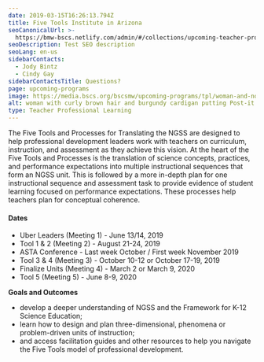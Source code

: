 ```yaml
---
date: 2019-03-15T16:26:13.794Z
title: Five Tools Institute in Arizona
seoCanonicalUrl: >-
  https://bmw-bscs.netlify.com/admin/#/collections/upcoming-teacher-professional-learning/five-tools-institute-in-arizona
seoDescription: Test SEO description
seoLang: en-us
sidebarContacts:
  - Jody Bintz
  - Cindy Gay
sidebarContactsTitle: Questions?
page: upcoming-programs
image: https://media.bscs.org/bscsmw/upcoming-programs/tpl/woman-and-notes.jpg
alt: woman with curly brown hair and burgundy cardigan putting Post-it notes on wall
type: Teacher Professional Learning
---
```

The Five Tools and Processes for Translating the NGSS are designed to help professional development leaders work with teachers on curriculum, instruction, and assessment as they achieve this vision. At the heart of the Five Tools and Processes is the translation of science concepts, practices, and performance expectations into multiple instructional sequences that form an NGSS unit. This is followed by a more in-depth plan for one instructional sequence and assessment task to provide evidence of student learning focused on performance expectations. These processes help teachers plan for conceptual coherence. 

#### Dates

* Uber Leaders (Meeting 1) - June 13/14, 2019
* Tool 1 & 2 (Meeting 2) - August 21-24, 2019
* ASTA Conference - Last week October / First week November 2019
* Tool 3 & 4 (Meeting 3) - October 10-12 or October 17-19, 2019
* Finalize Units (Meeting 4) - March 2 or  March 9, 2020  
* Tool 5 (Meeting 5) - June 8-9, 2020

**Goals and Outcomes** 

* develop a deeper understanding of NGSS and the Framework for K-12 Science Education; 
* learn how to design and plan three-dimensional, phenomena or problem-driven units of instruction; 
* and access facilitation guides and other resources to help you navigate the Five Tools model of professional development.
